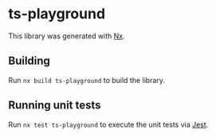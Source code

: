 # ts-playground

This library was generated with [Nx](https://nx.dev).

## Building

Run `nx build ts-playground` to build the library.

## Running unit tests

Run `nx test ts-playground` to execute the unit tests via [Jest](https://jestjs.io).
